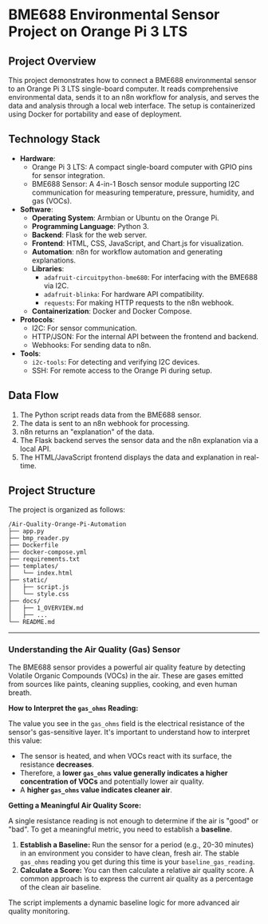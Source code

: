 # BME688 Environmental Sensor Project on Orange Pi 3 LTS

## Project Overview
This project demonstrates how to connect a BME688 environmental sensor to an Orange Pi 3 LTS single-board computer. It reads comprehensive environmental data, sends it to an n8n workflow for analysis, and serves the data and analysis through a local web interface. The setup is containerized using Docker for portability and ease of deployment.

## Technology Stack
- **Hardware**:
  - Orange Pi 3 LTS: A compact single-board computer with GPIO pins for sensor integration.
  - BME688 Sensor: A 4-in-1 Bosch sensor module supporting I2C communication for measuring temperature, pressure, humidity, and gas (VOCs).
- **Software**:
  - **Operating System**: Armbian or Ubuntu on the Orange Pi.
  - **Programming Language**: Python 3.
  - **Backend**: Flask for the web server.
  - **Frontend**: HTML, CSS, JavaScript, and Chart.js for visualization.
  - **Automation**: n8n for workflow automation and generating explanations.
  - **Libraries**:
    - `adafruit-circuitpython-bme680`: For interfacing with the BME688 via I2C.
    - `adafruit-blinka`: For hardware API compatibility.
    - `requests`: For making HTTP requests to the n8n webhook.
  - **Containerization**: Docker and Docker Compose.
- **Protocols**:
  - I2C: For sensor communication.
  - HTTP/JSON: For the internal API between the frontend and backend.
  - Webhooks: For sending data to n8n.
- **Tools**:
  - `i2c-tools`: For detecting and verifying I2C devices.
  - SSH: For remote access to the Orange Pi during setup.

## Data Flow
1.  The Python script reads data from the BME688 sensor.
2.  The data is sent to an n8n webhook for processing.
3.  n8n returns an "explanation" of the data.
4.  The Flask backend serves the sensor data and the n8n explanation via a local API.
5.  The HTML/JavaScript frontend displays the data and explanation in real-time.

## Project Structure
The project is organized as follows:

```
/Air-Quality-Orange-Pi-Automation
├── app.py
├── bmp_reader.py
├── Dockerfile
├── docker-compose.yml
├── requirements.txt
├── templates/
│   └── index.html
├── static/
│   ├── script.js
│   └── style.css
├── docs/
│   ├── 1_OVERVIEW.md
│   ├── ...
└── README.md
```

---

### Understanding the Air Quality (Gas) Sensor

The BME688 sensor provides a powerful air quality feature by detecting Volatile Organic Compounds (VOCs) in the air. These are gases emitted from sources like paints, cleaning supplies, cooking, and even human breath.

**How to Interpret the `gas_ohms` Reading:**

The value you see in the `gas_ohms` field is the electrical resistance of the sensor's gas-sensitive layer. It's important to understand how to interpret this value:

-   The sensor is heated, and when VOCs react with its surface, the resistance **decreases**.
-   Therefore, a **lower `gas_ohms` value generally indicates a higher concentration of VOCs** and potentially lower air quality.
-   A **higher `gas_ohms` value indicates cleaner air**.

**Getting a Meaningful Air Quality Score:**

A single resistance reading is not enough to determine if the air is "good" or "bad". To get a meaningful metric, you need to establish a **baseline**.

1.  **Establish a Baseline:** Run the sensor for a period (e.g., 20-30 minutes) in an environment you consider to have clean, fresh air. The stable `gas_ohms` reading you get during this time is your `baseline_gas_reading`.
2.  **Calculate a Score:** You can then calculate a relative air quality score. A common approach is to express the current air quality as a percentage of the clean air baseline.

The script implements a dynamic baseline logic for more advanced air quality monitoring.